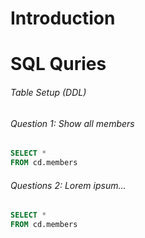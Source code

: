 # Introduction

# SQL Quries

###### Table Setup (DDL)

###### Question 1: Show all members 

```sql
SELECT *
FROM cd.members
```


###### Questions 2: Lorem ipsum...


```sql
SELECT *
FROM cd.members
```

